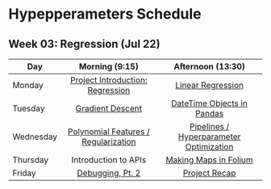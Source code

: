 # Hypepperameters Schedule

## Week 03: Regression (Jul 22)

| Day | Morning (9:15) | Afternoon (13:30) |
| - | :--: | :--: |
| Monday | [Project Introduction: Regression][1] | [Linear Regression][2] |
| Tuesday | [Gradient Descent][3] | [DateTime Objects in Pandas][4] |
| Wednesday | [Polynomial Features / Regularization][5] | [Pipelines / Hyperparameter Optimization][6] |
| Thursday | Introduction to APIs | [Making Maps in Folium][8] |
| Friday | [Debugging, Pt. 2][9] | [Project Recap][10] |

[1]: http://krspiced.pythonanywhere.com/chapters/project_bicycles/README.html

[2]: http://krspiced.pythonanywhere.com/chapters/project_bicycles/linear_regression/README.html

[3]: http://krspiced.pythonanywhere.com/chapters/project_bicycles/gradient_descent/README.html

[4]: http://krspiced.pythonanywhere.com/chapters/project_climate/ts_pandas/README.html#key-commands

[5]: http://krspiced.pythonanywhere.com/chapters/project_bicycles/regularization/README.html

[6]: http://krspiced.pythonanywhere.com/chapters/project_titanic/hyperparameter_optimization/README.html

[8]: http://krspiced.pythonanywhere.com/data_visualization/drawing_maps/README.html

[9]: http://krspiced.pythonanywhere.com/chapters/project_bicycles/debugging/README.html

[10]: file:///Users/PaulWlodkowski/Documents/PythonWork/datascience_source/_build/html_teachers/chapters/project_bicycles/README.html
